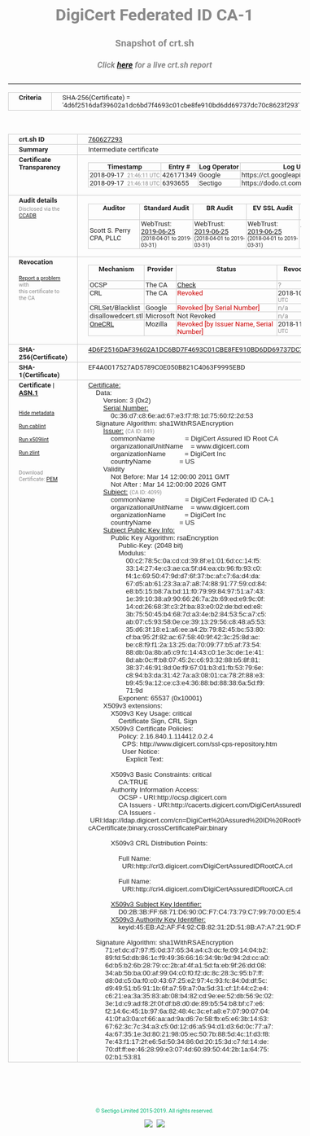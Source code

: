 # DigiCert Federated ID CA-1
### Snapshot of crt.sh
##### Click [here](https://crt.sh/?q=4D6F2516DAF39602A1DC6BD7F4693C01CBE8FE910BD6DD69737DC70C8623F293) for a live crt.sh report

---
<!DOCTYPE HTML PUBLIC "-//W3C//DTD HTML 4.0 Transitional//EN">
<HTML>
<HEAD>
  <META http-equiv="Content-Type" content="text/html; charset=UTF-8">
  <TITLE>crt.sh | 4d6f2516daf39602a1dc6bd7f4693c01cbe8fe910bd6dd69737dc70c8623f293</TITLE>
  <META name="description" content="Free CT Log Certificate Search Tool from Sectigo (formerly Comodo CA)">
  <META name="keywords" content="crt.sh, CT, Certificate Transparency, Certificate Search, SSL Certificate, Sectigo, Comodo CA">
  <LINK href="//fonts.googleapis.com/css?family=Roboto+Mono|Roboto:400,400i,700,700i" rel="stylesheet">
  <STYLE type="text/css">
    a {
      white-space: nowrap;
    }
    body {
      color: #888888;
      font: 12pt Roboto, sans-serif;
      padding-top: 10px;
      text-align: center
    }
    form {
      margin: 0px
    }
    span {
      border-radius: 10px
    }
    span.heading {
      color: #888888;
      font: 12pt Roboto, sans-serif
    }
    span.title {
      background-color: #00B373;
      color: #FFFFFF;
      font: bold 18pt Roboto, sans-serif;
      padding: 0px 5px
    }
    span.text {
      color: #888888;
      font: 10pt Roboto, sans-serif
    }
    span.whiteongrey {
      background-color: #D9D9D6;
      color: #FFFFFF;
      font: bold 18pt Roboto, sans-serif;
      padding: 0px 5px
    }
    table {
      border-collapse: collapse;
      color: #222222;
      font: 10pt Roboto, sans-serif;
      margin-left: auto;
      margin-right: auto
    }
    table.options {
      border: none;
      margin-left: 10px
    }
    td, th {
      border: 1px solid #CCCCCC;
      padding: 0px 2px;
      text-align: left;
      vertical-align: top
    }
    td.outer, th.outer {
      border: 1px solid #CCCCCC;
      padding: 2px 20px;
      text-align: left
    }
    th.heading {
      color: #888888;
      font: bold italic 12pt Roboto, sans-serif;
      padding: 20px 0px 0px;
      text-align: center
    }
    th.options, td.options {
      border: none;
      vertical-align: middle
    }
    td.text {
      font: 10pt "Roboto Mono", sans-serif;
      padding: 2px 20px
    }
    td.heading {
      border: none;
      color: #888888;
      font: 12pt Roboto, sans-serif;
      padding-top: 20px;
      text-align: center
    }
    table.lint td, th {
      text-align: center
    }
    .button {
      background-color: #00B373;
      border-radius: 10px;
      color: #FFFFFF;
      font: bold 13pt Roboto, sans-serif
    }
    .copyright {
      font: 8pt Roboto, sans-serif;
      color: #00B373
    }
    .input {
      border: 1px solid #888888;
      font-weight: bold;
      text-align: center
    }
    .small {
      font: 8pt Roboto, sans-serif;
      color: #888888
    }
    .error {
      background-color: #FFDFDF;
      color: #CC0000;
      font-weight: bold
    }
    .fatal {
      background-color: #0000AA;
      color: #FFFFFF;
      font-weight: bold
    }
    .notice {
      background-color: #FFFFDF;
      color: #606000
    }
    .warning {
      background-color: #FFEFDF;
      color: #DF6000
    }
  </STYLE>
</HEAD>
<BODY>

<TABLE>
  <TR>
    <TH class="outer">Criteria</TH>
    <TD class="outer">SHA-256(Certificate) = '4d6f2516daf39602a1dc6bd7f4693c01cbe8fe910bd6dd69737dc70c8623f293'</TD>
  </TR>
</TABLE>
<BR>
<TABLE>
  <TR>
    <TH class="outer">crt.sh ID</TH>
    <TD class="outer"><A href="?id=760627293">760627293</A></TD>
  </TR>
  <TR>
    <TH class="outer">Summary</TH>
    <TD class="outer">Intermediate certificate</TD>
  </TR>
  <TR>
    <TH class="outer">Certificate<BR>Transparency</TH>
    <TD class="outer">
<TABLE class="options" style="margin-left:0px">
  <TR>
    <TH>Timestamp</TH>
    <TH>Entry #</TH>
    <TH>Log Operator</TH>
    <TH>Log URL</TH>
  </TR>
  <TR>
    <TD>2018-09-17&nbsp; <FONT class="small">21:46:11 UTC</FONT></TD>
    <TD>426171349</TD>
    <TD>Google</TD>
    <TD>https://ct.googleapis.com/rocketeer</TD>
  </TR>
  <TR>
    <TD>2018-09-17&nbsp; <FONT class="small">21:46:18 UTC</FONT></TD>
    <TD>6393655</TD>
    <TD>Sectigo</TD>
    <TD>https://dodo.ct.comodo.com</TD>
  </TR>
</TABLE>
    </TD>
  </TR>
  <TR>
    <TH class="outer">Audit details<BR>
      <DIV class="small" style="padding-top:3px">Disclosed via the
        <A href="//ccadb-public.secure.force.com/mozilla/PublicAllIntermediateCerts" target="_blank">CCADB</A></DIV>
    </TH>
    <TD class="outer">
<TABLE class="options" style="margin-left:0px">
  <TR>
    <TH>Auditor</TH>
    <TH>Standard Audit</TH>
    <TH>BR Audit</TH>
    <TH>EV SSL Audit</TH>
    <TH>Documents</TH>
    <TH>CCADB</TH>
    <TH>Root Owner / Certificate</TH>
  </TR>
  <TR>
    <TD style="vertical-align:middle">Scott S. Perry CPA, PLLC</TD>
    <TD>WebTrust:
      <A href="https://www.cpacanada.ca/generichandlers/CPACHandler.ashx?attachmentid=230845" target="_blank">2019-06-25</A>
      <BR><FONT style="font-size:8pt">(2018-04-01 to 2019-03-31)</FONT></TD>
    <TD>WebTrust:
      <A href="https://www.cpacanada.ca/generichandlers/CPACHandler.ashx?attachmentid=230846" target="_blank">2019-06-25</A>
      <BR><FONT style="font-size:8pt">(2018-04-01 to 2019-03-31)</FONT></TD>
    <TD>WebTrust:
      <A href="https://www.cpacanada.ca/generichandlers/CPACHandler.ashx?attachmentid=230847" target="_blank">2019-06-25</A>
      <BR><FONT style="font-size:8pt">(2018-04-01 to 2019-03-31)</FONT></TD>
    <TD>
      <A href="https://content.digicert.com/wp-content/uploads/2019/04/DigiCert_CP_v418.pdf" target="blank">CP</A>
      <A href="https://content.digicert.com/wp-content/uploads/2019/04/DigiCert_CPS_v418.pdf" target="blank">CPS</A>
    </TD>
    <TD><A href="//ccadb.force.com/0011J00001Ixp1oQAB" target="_blank">0011J00001Ixp1oQAB</A></TD>
    <TD><A href="/?id=348115">DigiCert</A></TD>
  </TR>
</TABLE>
    </TD>
  </TR>
  <TR>
    <TH class="outer">Revocation<BR><BR>
      <DIV class="small" style="padding-top:3px"><A href="?id=760627293&opt=problemreporting">Report a problem</A> with<BR>this certificate to the CA</DIV></TH>
    <TD class="outer">
      <TABLE class="options" style="margin-left:0px">
        <TR>
          <TH>Mechanism</TH>
          <TH>Provider</TH>
          <TH>Status</TH>
          <TH>Revocation Date</TH>
          <TH>Last Observed in CRL</TH>
          <TH>Last Checked <SPAN style="color:#CC0000;vertical-align:middle;font-size:70%;font-weight:normal">(Error)</SPAN></TH>
        </TR>
        <TR>
          <TD>OCSP</TD>
          <TD>The CA</TD>
          <TD><A href="?id=760627293&opt=ocsp">Check</A></TD>
          <TD><SPAN style="color:#888888">?</SPAN></TD>
          <TD><SPAN style="color:#888888">n/a</SPAN></TD>
          <TD><SPAN style="color:#888888">?</SPAN></TD>
        </TR>
        <TR>
          <TD>CRL</TD>
          <TD>The CA</TD>
          <TD><SPAN style="color:#CC0000">Revoked</SPAN></TD><TD>2018-10-09&nbsp; <FONT class="small">15:00:17 UTC</FONT></TD><TD>2019-12-03&nbsp; <FONT class="small">17:03:41 UTC</FONT></TD><TD>2019-12-04&nbsp; <FONT class="small">17:10:33 UTC</FONT></TD>
        </TR>
        <TR>
          <TD>CRLSet/Blacklist</TD>
          <TD>Google</TD>
          <TD><SPAN style="color:#CC0000">Revoked [by Serial Number]</SPAN></TD>
          <TD><SPAN style="color:#888888">n/a</SPAN></TD>
          <TD><SPAN style="color:#888888">n/a</SPAN></TD>
          <TD><SPAN style="color:#888888">n/a</SPAN></TD>
        </TR>
        <TR>
          <TD>disallowedcert.stl</TD>
          <TD>Microsoft</TD>
          <TD>Not Revoked</TD>
          <TD><SPAN style="color:#888888">n/a</SPAN></TD>
          <TD><SPAN style="color:#888888">n/a</SPAN></TD>
          <TD><SPAN style="color:#888888">n/a</SPAN></TD>
        </TR>
        <TR>
          <TD><A href="/mozilla-onecrl" target="_blank">OneCRL</A></TD>
          <TD>Mozilla</TD>
          <TD><SPAN style="color:#CC0000">Revoked [by Issuer Name, Serial Number]</SPAN></TD><TD>2018-11-02&nbsp; <FONT class="small">11:49:33 UTC</FONT></TD>
          <TD><SPAN style="color:#888888">n/a</SPAN></TD>
          <TD><SPAN style="color:#888888">n/a</SPAN></TD>
        </TR>
      </TABLE>
    </TD>
  </TR>
  <TR>
    <TH class="outer">SHA-256(Certificate)</TH>
    <TD class="outer"><A href="//censys.io/certificates/4d6f2516daf39602a1dc6bd7f4693c01cbe8fe910bd6dd69737dc70c8623f293">4D6F2516DAF39602A1DC6BD7F4693C01CBE8FE910BD6DD69737DC70C8623F293</A></TD>
  </TR>
  <TR>
    <TH class="outer">SHA-1(Certificate)</TH>
    <TD class="outer">EF4A0017527AD5789C0E050B821C4063F9995EBD</TD>
  </TR>
  <TR>
    <TH class="outer">Certificate | <A href="?asn1=760627293">ASN.1</A>
      <SPAN class="small"><BR>
      <BR><BR><A href="?id=760627293&opt=nometadata">Hide metadata</A>
      <BR><BR><A href="?id=760627293&opt=cablint">Run cablint</A>
      <BR><BR><A href="?id=760627293&opt=x509lint">Run x509lint</A>
      <BR><BR><A href="?id=760627293&opt=zlint">Run zlint</A>
      <BR><BR><BR>Download Certificate: <A href="?d=760627293">PEM</A>
      </SPAN>
    </TH>
    <TD class="text"><A href="?d=760627293">Certificate:</A><BR>&nbsp;&nbsp;&nbsp;&nbsp;Data:<BR>&nbsp;&nbsp;&nbsp;&nbsp;&nbsp;&nbsp;&nbsp;&nbsp;Version:&nbsp;3&nbsp;(0x2)<BR>&nbsp;&nbsp;&nbsp;&nbsp;&nbsp;&nbsp;&nbsp;&nbsp;<A href="?serial=0c36d7c86ead67e3f7f81d7560f22d53">Serial&nbsp;Number:</A><BR>&nbsp;&nbsp;&nbsp;&nbsp;&nbsp;&nbsp;&nbsp;&nbsp;&nbsp;&nbsp;&nbsp;&nbsp;0c:36:d7:c8:6e:ad:67:e3:f7:f8:1d:75:60:f2:2d:53<BR>&nbsp;&nbsp;&nbsp;&nbsp;Signature&nbsp;Algorithm:&nbsp;sha1WithRSAEncryption<BR>&nbsp;&nbsp;&nbsp;&nbsp;&nbsp;&nbsp;&nbsp;&nbsp;<A href="?caid=849">Issuer:</A> <SPAN class="small">(CA ID: 849)</SPAN><BR>&nbsp;&nbsp;&nbsp;&nbsp;&nbsp;&nbsp;&nbsp;&nbsp;&nbsp;&nbsp;&nbsp;&nbsp;commonName&nbsp;&nbsp;&nbsp;&nbsp;&nbsp;&nbsp;&nbsp;&nbsp;&nbsp;&nbsp;&nbsp;&nbsp;&nbsp;&nbsp;&nbsp;&nbsp;=&nbsp;DigiCert&nbsp;Assured&nbsp;ID&nbsp;Root&nbsp;CA<BR>&nbsp;&nbsp;&nbsp;&nbsp;&nbsp;&nbsp;&nbsp;&nbsp;&nbsp;&nbsp;&nbsp;&nbsp;organizationalUnitName&nbsp;&nbsp;&nbsp;&nbsp;=&nbsp;www.digicert.com<BR>&nbsp;&nbsp;&nbsp;&nbsp;&nbsp;&nbsp;&nbsp;&nbsp;&nbsp;&nbsp;&nbsp;&nbsp;organizationName&nbsp;&nbsp;&nbsp;&nbsp;&nbsp;&nbsp;&nbsp;&nbsp;&nbsp;&nbsp;=&nbsp;DigiCert&nbsp;Inc<BR>&nbsp;&nbsp;&nbsp;&nbsp;&nbsp;&nbsp;&nbsp;&nbsp;&nbsp;&nbsp;&nbsp;&nbsp;countryName&nbsp;&nbsp;&nbsp;&nbsp;&nbsp;&nbsp;&nbsp;&nbsp;&nbsp;&nbsp;&nbsp;&nbsp;&nbsp;&nbsp;&nbsp;=&nbsp;US<BR>&nbsp;&nbsp;&nbsp;&nbsp;&nbsp;&nbsp;&nbsp;&nbsp;Validity<BR>&nbsp;&nbsp;&nbsp;&nbsp;&nbsp;&nbsp;&nbsp;&nbsp;&nbsp;&nbsp;&nbsp;&nbsp;Not&nbsp;Before:&nbsp;Mar&nbsp;14&nbsp;12:00:00&nbsp;2011&nbsp;GMT<BR>&nbsp;&nbsp;&nbsp;&nbsp;&nbsp;&nbsp;&nbsp;&nbsp;&nbsp;&nbsp;&nbsp;&nbsp;Not&nbsp;After&nbsp;:&nbsp;Mar&nbsp;14&nbsp;12:00:00&nbsp;2026&nbsp;GMT<BR>&nbsp;&nbsp;&nbsp;&nbsp;&nbsp;&nbsp;&nbsp;&nbsp;<A href="?caid=4099">Subject:</A> <SPAN class="small">(CA ID: 4099)</SPAN><BR>&nbsp;&nbsp;&nbsp;&nbsp;&nbsp;&nbsp;&nbsp;&nbsp;&nbsp;&nbsp;&nbsp;&nbsp;commonName&nbsp;&nbsp;&nbsp;&nbsp;&nbsp;&nbsp;&nbsp;&nbsp;&nbsp;&nbsp;&nbsp;&nbsp;&nbsp;&nbsp;&nbsp;&nbsp;=&nbsp;DigiCert&nbsp;Federated&nbsp;ID&nbsp;CA-1<BR>&nbsp;&nbsp;&nbsp;&nbsp;&nbsp;&nbsp;&nbsp;&nbsp;&nbsp;&nbsp;&nbsp;&nbsp;organizationalUnitName&nbsp;&nbsp;&nbsp;&nbsp;=&nbsp;www.digicert.com<BR>&nbsp;&nbsp;&nbsp;&nbsp;&nbsp;&nbsp;&nbsp;&nbsp;&nbsp;&nbsp;&nbsp;&nbsp;organizationName&nbsp;&nbsp;&nbsp;&nbsp;&nbsp;&nbsp;&nbsp;&nbsp;&nbsp;&nbsp;=&nbsp;DigiCert&nbsp;Inc<BR>&nbsp;&nbsp;&nbsp;&nbsp;&nbsp;&nbsp;&nbsp;&nbsp;&nbsp;&nbsp;&nbsp;&nbsp;countryName&nbsp;&nbsp;&nbsp;&nbsp;&nbsp;&nbsp;&nbsp;&nbsp;&nbsp;&nbsp;&nbsp;&nbsp;&nbsp;&nbsp;&nbsp;=&nbsp;US<BR>&nbsp;&nbsp;&nbsp;&nbsp;&nbsp;&nbsp;&nbsp;&nbsp;<A href="?spkisha256=438fef99d47aec01b4c2df2f0c3c3bccacab82cba5cf4e47baf0a3acf7b371bb">Subject&nbsp;Public&nbsp;Key&nbsp;Info:</A><BR>&nbsp;&nbsp;&nbsp;&nbsp;&nbsp;&nbsp;&nbsp;&nbsp;&nbsp;&nbsp;&nbsp;&nbsp;Public&nbsp;Key&nbsp;Algorithm:&nbsp;rsaEncryption<BR>&nbsp;&nbsp;&nbsp;&nbsp;&nbsp;&nbsp;&nbsp;&nbsp;&nbsp;&nbsp;&nbsp;&nbsp;&nbsp;&nbsp;&nbsp;&nbsp;Public-Key:&nbsp;(2048&nbsp;bit)<BR>&nbsp;&nbsp;&nbsp;&nbsp;&nbsp;&nbsp;&nbsp;&nbsp;&nbsp;&nbsp;&nbsp;&nbsp;&nbsp;&nbsp;&nbsp;&nbsp;Modulus:<BR>&nbsp;&nbsp;&nbsp;&nbsp;&nbsp;&nbsp;&nbsp;&nbsp;&nbsp;&nbsp;&nbsp;&nbsp;&nbsp;&nbsp;&nbsp;&nbsp;&nbsp;&nbsp;&nbsp;&nbsp;00:c2:78:5c:0a:cd:cd:39:8f:e1:01:6d:cc:14:f5:<BR>&nbsp;&nbsp;&nbsp;&nbsp;&nbsp;&nbsp;&nbsp;&nbsp;&nbsp;&nbsp;&nbsp;&nbsp;&nbsp;&nbsp;&nbsp;&nbsp;&nbsp;&nbsp;&nbsp;&nbsp;33:14:27:4e:c3:ae:ca:5f:d4:ea:cb:96:fb:93:c0:<BR>&nbsp;&nbsp;&nbsp;&nbsp;&nbsp;&nbsp;&nbsp;&nbsp;&nbsp;&nbsp;&nbsp;&nbsp;&nbsp;&nbsp;&nbsp;&nbsp;&nbsp;&nbsp;&nbsp;&nbsp;f4:1c:69:50:47:9d:d7:6f:37:bc:af:c7:6a:d4:da:<BR>&nbsp;&nbsp;&nbsp;&nbsp;&nbsp;&nbsp;&nbsp;&nbsp;&nbsp;&nbsp;&nbsp;&nbsp;&nbsp;&nbsp;&nbsp;&nbsp;&nbsp;&nbsp;&nbsp;&nbsp;67:d5:ab:61:23:3a:a7:a8:74:88:91:77:59:cd:84:<BR>&nbsp;&nbsp;&nbsp;&nbsp;&nbsp;&nbsp;&nbsp;&nbsp;&nbsp;&nbsp;&nbsp;&nbsp;&nbsp;&nbsp;&nbsp;&nbsp;&nbsp;&nbsp;&nbsp;&nbsp;e8:b5:15:b8:7a:bd:11:f0:79:99:84:97:51:a7:43:<BR>&nbsp;&nbsp;&nbsp;&nbsp;&nbsp;&nbsp;&nbsp;&nbsp;&nbsp;&nbsp;&nbsp;&nbsp;&nbsp;&nbsp;&nbsp;&nbsp;&nbsp;&nbsp;&nbsp;&nbsp;1e:39:10:38:a9:90:66:26:7a:2b:69:ed:e9:9c:0f:<BR>&nbsp;&nbsp;&nbsp;&nbsp;&nbsp;&nbsp;&nbsp;&nbsp;&nbsp;&nbsp;&nbsp;&nbsp;&nbsp;&nbsp;&nbsp;&nbsp;&nbsp;&nbsp;&nbsp;&nbsp;14:cd:26:68:3f:c3:2f:ba:83:e0:02:de:bd:ed:e8:<BR>&nbsp;&nbsp;&nbsp;&nbsp;&nbsp;&nbsp;&nbsp;&nbsp;&nbsp;&nbsp;&nbsp;&nbsp;&nbsp;&nbsp;&nbsp;&nbsp;&nbsp;&nbsp;&nbsp;&nbsp;3b:75:50:45:b4:68:7d:a3:4e:b2:84:53:5c:a7:c5:<BR>&nbsp;&nbsp;&nbsp;&nbsp;&nbsp;&nbsp;&nbsp;&nbsp;&nbsp;&nbsp;&nbsp;&nbsp;&nbsp;&nbsp;&nbsp;&nbsp;&nbsp;&nbsp;&nbsp;&nbsp;ab:07:c5:93:58:0e:ce:39:13:29:56:c8:48:a5:53:<BR>&nbsp;&nbsp;&nbsp;&nbsp;&nbsp;&nbsp;&nbsp;&nbsp;&nbsp;&nbsp;&nbsp;&nbsp;&nbsp;&nbsp;&nbsp;&nbsp;&nbsp;&nbsp;&nbsp;&nbsp;35:d6:3f:18:e1:a6:ee:a4:2b:79:82:45:bc:53:80:<BR>&nbsp;&nbsp;&nbsp;&nbsp;&nbsp;&nbsp;&nbsp;&nbsp;&nbsp;&nbsp;&nbsp;&nbsp;&nbsp;&nbsp;&nbsp;&nbsp;&nbsp;&nbsp;&nbsp;&nbsp;cf:ba:95:2f:82:ac:67:58:40:9f:42:3c:25:8d:ac:<BR>&nbsp;&nbsp;&nbsp;&nbsp;&nbsp;&nbsp;&nbsp;&nbsp;&nbsp;&nbsp;&nbsp;&nbsp;&nbsp;&nbsp;&nbsp;&nbsp;&nbsp;&nbsp;&nbsp;&nbsp;be:c8:f9:f1:2a:13:25:da:70:09:77:b5:af:73:54:<BR>&nbsp;&nbsp;&nbsp;&nbsp;&nbsp;&nbsp;&nbsp;&nbsp;&nbsp;&nbsp;&nbsp;&nbsp;&nbsp;&nbsp;&nbsp;&nbsp;&nbsp;&nbsp;&nbsp;&nbsp;88:db:0a:8b:a6:c9:fc:14:43:c0:1e:3c:de:1e:41:<BR>&nbsp;&nbsp;&nbsp;&nbsp;&nbsp;&nbsp;&nbsp;&nbsp;&nbsp;&nbsp;&nbsp;&nbsp;&nbsp;&nbsp;&nbsp;&nbsp;&nbsp;&nbsp;&nbsp;&nbsp;8d:ab:0c:ff:b8:07:45:2c:c6:93:32:88:b5:8f:81:<BR>&nbsp;&nbsp;&nbsp;&nbsp;&nbsp;&nbsp;&nbsp;&nbsp;&nbsp;&nbsp;&nbsp;&nbsp;&nbsp;&nbsp;&nbsp;&nbsp;&nbsp;&nbsp;&nbsp;&nbsp;38:37:46:91:8d:0e:f9:67:01:b3:d1:fb:53:79:6e:<BR>&nbsp;&nbsp;&nbsp;&nbsp;&nbsp;&nbsp;&nbsp;&nbsp;&nbsp;&nbsp;&nbsp;&nbsp;&nbsp;&nbsp;&nbsp;&nbsp;&nbsp;&nbsp;&nbsp;&nbsp;c8:94:b3:da:31:42:7a:a3:08:01:ca:78:2f:88:e3:<BR>&nbsp;&nbsp;&nbsp;&nbsp;&nbsp;&nbsp;&nbsp;&nbsp;&nbsp;&nbsp;&nbsp;&nbsp;&nbsp;&nbsp;&nbsp;&nbsp;&nbsp;&nbsp;&nbsp;&nbsp;b9:45:9a:12:ce:c3:e4:36:88:bd:88:38:6a:5d:f9:<BR>&nbsp;&nbsp;&nbsp;&nbsp;&nbsp;&nbsp;&nbsp;&nbsp;&nbsp;&nbsp;&nbsp;&nbsp;&nbsp;&nbsp;&nbsp;&nbsp;&nbsp;&nbsp;&nbsp;&nbsp;71:9d<BR>&nbsp;&nbsp;&nbsp;&nbsp;&nbsp;&nbsp;&nbsp;&nbsp;&nbsp;&nbsp;&nbsp;&nbsp;&nbsp;&nbsp;&nbsp;&nbsp;Exponent:&nbsp;65537&nbsp;(0x10001)<BR>&nbsp;&nbsp;&nbsp;&nbsp;&nbsp;&nbsp;&nbsp;&nbsp;X509v3&nbsp;extensions:<BR>&nbsp;&nbsp;&nbsp;&nbsp;&nbsp;&nbsp;&nbsp;&nbsp;&nbsp;&nbsp;&nbsp;&nbsp;X509v3&nbsp;Key&nbsp;Usage:&nbsp;critical<BR>&nbsp;&nbsp;&nbsp;&nbsp;&nbsp;&nbsp;&nbsp;&nbsp;&nbsp;&nbsp;&nbsp;&nbsp;&nbsp;&nbsp;&nbsp;&nbsp;Certificate&nbsp;Sign,&nbsp;CRL&nbsp;Sign<BR>&nbsp;&nbsp;&nbsp;&nbsp;&nbsp;&nbsp;&nbsp;&nbsp;&nbsp;&nbsp;&nbsp;&nbsp;X509v3&nbsp;Certificate&nbsp;Policies:&nbsp;<BR>&nbsp;&nbsp;&nbsp;&nbsp;&nbsp;&nbsp;&nbsp;&nbsp;&nbsp;&nbsp;&nbsp;&nbsp;&nbsp;&nbsp;&nbsp;&nbsp;Policy:&nbsp;2.16.840.1.114412.0.2.4<BR>&nbsp;&nbsp;&nbsp;&nbsp;&nbsp;&nbsp;&nbsp;&nbsp;&nbsp;&nbsp;&nbsp;&nbsp;&nbsp;&nbsp;&nbsp;&nbsp;&nbsp;&nbsp;CPS:&nbsp;http://www.digicert.com/ssl-cps-repository.htm<BR>&nbsp;&nbsp;&nbsp;&nbsp;&nbsp;&nbsp;&nbsp;&nbsp;&nbsp;&nbsp;&nbsp;&nbsp;&nbsp;&nbsp;&nbsp;&nbsp;&nbsp;&nbsp;User&nbsp;Notice:<BR>&nbsp;&nbsp;&nbsp;&nbsp;&nbsp;&nbsp;&nbsp;&nbsp;&nbsp;&nbsp;&nbsp;&nbsp;&nbsp;&nbsp;&nbsp;&nbsp;&nbsp;&nbsp;&nbsp;&nbsp;Explicit&nbsp;Text:&nbsp;<BR><BR>&nbsp;&nbsp;&nbsp;&nbsp;&nbsp;&nbsp;&nbsp;&nbsp;&nbsp;&nbsp;&nbsp;&nbsp;X509v3&nbsp;Basic&nbsp;Constraints:&nbsp;critical<BR>&nbsp;&nbsp;&nbsp;&nbsp;&nbsp;&nbsp;&nbsp;&nbsp;&nbsp;&nbsp;&nbsp;&nbsp;&nbsp;&nbsp;&nbsp;&nbsp;CA:TRUE<BR>&nbsp;&nbsp;&nbsp;&nbsp;&nbsp;&nbsp;&nbsp;&nbsp;&nbsp;&nbsp;&nbsp;&nbsp;Authority&nbsp;Information&nbsp;Access:&nbsp;<BR>&nbsp;&nbsp;&nbsp;&nbsp;&nbsp;&nbsp;&nbsp;&nbsp;&nbsp;&nbsp;&nbsp;&nbsp;&nbsp;&nbsp;&nbsp;&nbsp;OCSP&nbsp;-&nbsp;URI:http://ocsp.digicert.com<BR>&nbsp;&nbsp;&nbsp;&nbsp;&nbsp;&nbsp;&nbsp;&nbsp;&nbsp;&nbsp;&nbsp;&nbsp;&nbsp;&nbsp;&nbsp;&nbsp;CA&nbsp;Issuers&nbsp;-&nbsp;URI:http://cacerts.digicert.com/DigiCertAssuredIDRootCA.p7c<BR>&nbsp;&nbsp;&nbsp;&nbsp;&nbsp;&nbsp;&nbsp;&nbsp;&nbsp;&nbsp;&nbsp;&nbsp;&nbsp;&nbsp;&nbsp;&nbsp;CA&nbsp;Issuers&nbsp;-&nbsp;URI:ldap://ldap.digicert.com/cn=DigiCert%20Assured%20ID%20Root%20CA,ou=www.digicert.com,o=DigiCert%20Inc,c=us?cACertificate;binary,crossCertificatePair;binary<BR><BR>&nbsp;&nbsp;&nbsp;&nbsp;&nbsp;&nbsp;&nbsp;&nbsp;&nbsp;&nbsp;&nbsp;&nbsp;X509v3&nbsp;CRL&nbsp;Distribution&nbsp;Points:&nbsp;<BR><BR>&nbsp;&nbsp;&nbsp;&nbsp;&nbsp;&nbsp;&nbsp;&nbsp;&nbsp;&nbsp;&nbsp;&nbsp;&nbsp;&nbsp;&nbsp;&nbsp;Full&nbsp;Name:<BR>&nbsp;&nbsp;&nbsp;&nbsp;&nbsp;&nbsp;&nbsp;&nbsp;&nbsp;&nbsp;&nbsp;&nbsp;&nbsp;&nbsp;&nbsp;&nbsp;&nbsp;&nbsp;URI:http://crl3.digicert.com/DigiCertAssuredIDRootCA.crl<BR><BR>&nbsp;&nbsp;&nbsp;&nbsp;&nbsp;&nbsp;&nbsp;&nbsp;&nbsp;&nbsp;&nbsp;&nbsp;&nbsp;&nbsp;&nbsp;&nbsp;Full&nbsp;Name:<BR>&nbsp;&nbsp;&nbsp;&nbsp;&nbsp;&nbsp;&nbsp;&nbsp;&nbsp;&nbsp;&nbsp;&nbsp;&nbsp;&nbsp;&nbsp;&nbsp;&nbsp;&nbsp;URI:http://crl4.digicert.com/DigiCertAssuredIDRootCA.crl<BR><BR>&nbsp;&nbsp;&nbsp;&nbsp;&nbsp;&nbsp;&nbsp;&nbsp;&nbsp;&nbsp;&nbsp;&nbsp;<A href="?ski=d02b3bff6871d6900cf7c47379c7997000e54740">X509v3&nbsp;Subject&nbsp;Key&nbsp;Identifier:</A><BR>&nbsp;&nbsp;&nbsp;&nbsp;&nbsp;&nbsp;&nbsp;&nbsp;&nbsp;&nbsp;&nbsp;&nbsp;&nbsp;&nbsp;&nbsp;&nbsp;D0:2B:3B:FF:68:71:D6:90:0C:F7:C4:73:79:C7:99:70:00:E5:47:40<BR>&nbsp;&nbsp;&nbsp;&nbsp;&nbsp;&nbsp;&nbsp;&nbsp;&nbsp;&nbsp;&nbsp;&nbsp;<A href="?ski=45eba2aff492cb82312d518ba7a7219df36dc80f">X509v3&nbsp;Authority&nbsp;Key&nbsp;Identifier:</A><BR>&nbsp;&nbsp;&nbsp;&nbsp;&nbsp;&nbsp;&nbsp;&nbsp;&nbsp;&nbsp;&nbsp;&nbsp;&nbsp;&nbsp;&nbsp;&nbsp;keyid:45:EB:A2:AF:F4:92:CB:82:31:2D:51:8B:A7:A7:21:9D:F3:6D:C8:0F<BR><BR>&nbsp;&nbsp;&nbsp;&nbsp;Signature&nbsp;Algorithm:&nbsp;sha1WithRSAEncryption<BR>&nbsp;&nbsp;&nbsp;&nbsp;&nbsp;&nbsp;&nbsp;&nbsp;&nbsp;71:ef:dc:d7:97:f5:0d:37:65:34:a4:c3:dc:fe:09:14:04:b2:<BR>&nbsp;&nbsp;&nbsp;&nbsp;&nbsp;&nbsp;&nbsp;&nbsp;&nbsp;89:fd:5d:db:86:1c:f9:49:36:66:16:34:9b:9d:94:2d:cc:a0:<BR>&nbsp;&nbsp;&nbsp;&nbsp;&nbsp;&nbsp;&nbsp;&nbsp;&nbsp;6d:b5:b2:6b:28:79:cc:2b:af:4f:a1:5d:fa:eb:9f:26:dd:08:<BR>&nbsp;&nbsp;&nbsp;&nbsp;&nbsp;&nbsp;&nbsp;&nbsp;&nbsp;34:ab:5b:ba:00:af:99:04:c0:f0:f2:dc:8c:28:3c:95:b7:ff:<BR>&nbsp;&nbsp;&nbsp;&nbsp;&nbsp;&nbsp;&nbsp;&nbsp;&nbsp;d8:0d:c5:0a:f0:c0:43:67:25:e2:97:4c:93:fc:84:0d:df:5c:<BR>&nbsp;&nbsp;&nbsp;&nbsp;&nbsp;&nbsp;&nbsp;&nbsp;&nbsp;d9:49:51:b5:91:1b:6f:a7:59:a7:0a:5d:31:cf:1f:44:c2:e4:<BR>&nbsp;&nbsp;&nbsp;&nbsp;&nbsp;&nbsp;&nbsp;&nbsp;&nbsp;c6:21:ea:3a:35:83:ab:08:b4:82:cd:9e:ee:52:db:56:9c:02:<BR>&nbsp;&nbsp;&nbsp;&nbsp;&nbsp;&nbsp;&nbsp;&nbsp;&nbsp;3e:1d:c9:ad:f8:2f:0f:df:b8:d0:de:89:b5:54:b8:bf:c7:e6:<BR>&nbsp;&nbsp;&nbsp;&nbsp;&nbsp;&nbsp;&nbsp;&nbsp;&nbsp;f2:14:6c:45:1b:97:6a:82:48:4c:3c:ef:a8:e7:07:90:07:04:<BR>&nbsp;&nbsp;&nbsp;&nbsp;&nbsp;&nbsp;&nbsp;&nbsp;&nbsp;41:0f:a3:0a:cf:66:aa:ad:9a:d6:7e:58:fb:e5:e6:3b:14:63:<BR>&nbsp;&nbsp;&nbsp;&nbsp;&nbsp;&nbsp;&nbsp;&nbsp;&nbsp;67:62:3c:7c:34:a3:c5:0d:12:d6:a5:94:d1:d3:6d:0c:77:a7:<BR>&nbsp;&nbsp;&nbsp;&nbsp;&nbsp;&nbsp;&nbsp;&nbsp;&nbsp;4a:67:35:1e:3d:80:21:98:05:ec:50:7b:88:5d:4c:1f:d3:f8:<BR>&nbsp;&nbsp;&nbsp;&nbsp;&nbsp;&nbsp;&nbsp;&nbsp;&nbsp;7e:43:f1:17:2f:e6:5d:50:34:86:0d:20:15:3d:c7:fd:14:de:<BR>&nbsp;&nbsp;&nbsp;&nbsp;&nbsp;&nbsp;&nbsp;&nbsp;&nbsp;70:df:ff:ee:46:28:99:e3:07:4d:60:89:50:44:2b:1a:64:75:<BR>&nbsp;&nbsp;&nbsp;&nbsp;&nbsp;&nbsp;&nbsp;&nbsp;&nbsp;02:b1:53:81<BR>    </TD>
  </TR>
</TABLE>

  <BR><BR><BR>

  <P class="copyright">&copy; Sectigo Limited 2015-2019. All rights reserved.</P>
  <DIV>
    <A href="https://sectigo.com/"><IMG src="/sectigo_s.png"></A>
    &nbsp;<A href="https://github.com/crtsh"><IMG src="/GitHub-Mark-32px.png"></A>
  </DIV>
</BODY>
</HTML>
